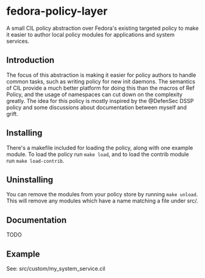 # fedora-policy-layer

A small CIL policy abstraction over Fedora's existing targeted policy to
make it easier to author local policy modules for applications and system
services.

## Introduction

The focus of this abstraction is making it easier for policy authors to handle
common tasks, such as writing policy for new init daemons.  The semantics of CIL
provide a much better platform for doing this than the macros of Ref Policy, and
the usage of namespaces can cut down on the complexity greatly.  The idea for this
policy is mostly inspired by the @DefenSec DSSP policy and some discussions
about documentation between myself and grift.

## Installing

There's a makefile included for loading the policy, along with one example
module. To load the policy run `make load`, and to load the contrib module
run `make load-contrib`.

## Uninstalling

You can remove the modules from your policy store by running `make unload`.
This will remove any modules which have a name matching a file under src/.

## Documentation

TODO

## Example

See: src/custom/my_system_service.cil

